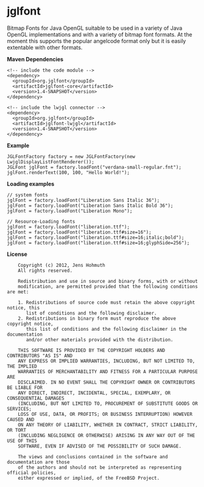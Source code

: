 jglfont
=======

Bitmap Fonts for Java OpenGL suitable to be used in a variety of Java OpenGL implementations and with a variety of
bitmap font formats. At the moment this supports the popular angelcode format only but it is easily extentable with
other formats.

**Maven Dependencies**

    <!-- include the code module -->
    <dependency>
      <groupId>org.jglfont</groupId>
      <artifactId>jglfont-core</artifactId>
      <version>1.4-SNAPSHOT</version>
    </dependency>

    <!-- include the lwjgl connector -->
    <dependency>
      <groupId>org.jglfont</groupId>
      <artifactId>jglfont-lwjgl</artifactId>
      <version>1.4-SNAPSHOT</version>
    </dependency>

**Example**
    
    JGLFontFactory factory = new JGLFontFactory(new LwjglDisplayListFontRenderer());
    JGLFont jglFont = factory.loadFont("verdana-small-regular.fnt");
    jglFont.renderText(100, 100, "Hello World!");

**Loading examples**

    // system fonts
    jglFont = factory.loadFont("Liberation Sans Italic 36");
    jglFont = factory.loadFont("Liberation Sans Italic Bold 36");
    jglFont = factory.loadFont("Liberation Mono");

    // Resource-Loading fonts
    jglFont = factory.loadFont("liberation.ttf");
    jglFont = factory.loadFont("liberation.ttf#size=16");
    jglFont = factory.loadFont("liberation.ttf#size=16;italic;bold");
    jglFont = factory.loadFont("liberation.ttf#size=16;glyphSide=256");
	
**License**

```
	Copyright (c) 2012, Jens Hohmuth
	All rights reserved.

	Redistribution and use in source and binary forms, with or without
	modification, are permitted provided that the following conditions are met: 

	1. Redistributions of source code must retain the above copyright notice, this
	   list of conditions and the following disclaimer. 
	2. Redistributions in binary form must reproduce the above copyright notice,
	   this list of conditions and the following disclaimer in the documentation
	   and/or other materials provided with the distribution. 

	THIS SOFTWARE IS PROVIDED BY THE COPYRIGHT HOLDERS AND CONTRIBUTORS "AS IS" AND
	ANY EXPRESS OR IMPLIED WARRANTIES, INCLUDING, BUT NOT LIMITED TO, THE IMPLIED
	WARRANTIES OF MERCHANTABILITY AND FITNESS FOR A PARTICULAR PURPOSE ARE
	DISCLAIMED. IN NO EVENT SHALL THE COPYRIGHT OWNER OR CONTRIBUTORS BE LIABLE FOR
	ANY DIRECT, INDIRECT, INCIDENTAL, SPECIAL, EXEMPLARY, OR CONSEQUENTIAL DAMAGES
	(INCLUDING, BUT NOT LIMITED TO, PROCUREMENT OF SUBSTITUTE GOODS OR SERVICES;
	LOSS OF USE, DATA, OR PROFITS; OR BUSINESS INTERRUPTION) HOWEVER CAUSED AND
	ON ANY THEORY OF LIABILITY, WHETHER IN CONTRACT, STRICT LIABILITY, OR TORT
	(INCLUDING NEGLIGENCE OR OTHERWISE) ARISING IN ANY WAY OUT OF THE USE OF THIS
	SOFTWARE, EVEN IF ADVISED OF THE POSSIBILITY OF SUCH DAMAGE.

	The views and conclusions contained in the software and documentation are those
	of the authors and should not be interpreted as representing official policies, 
	either expressed or implied, of the FreeBSD Project.
```

